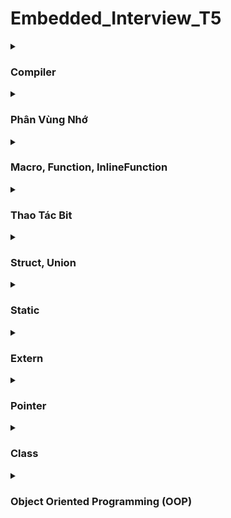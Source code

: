 
# **Embedded_Interview_T5**
<details>
	<summary><h3>Compiler</h3></summary>
	
Dịch từ ngôn ngữ do lập trình viên viết (C/C++, PHP, HTML,... ) sang ngôn ngữ máy.
 - **Quá trình Compiler:**
 
Đầu tiên bắt đầu từ file `(*.c/*.h)`(được gọi là *Sources file*).
Sau khi qua quá trình tiền xử lý (**preprocessor**) sẽ biến file `(*.c/*.h)` thành một file `(*.i)`(được gọi là *Preprocessed Sources*).

:star: Trong quá trình **Preprocessor** xảy ra thì nó sẽ tìm những file đã được thêm vào bằng `#include` và copy hết những member của những file đó rồi bỏ vào file có khai báo `#include`. Với `#define`, ở đâu được định nghĩa `define` thì ở đó `define` sẽ được gán thay thế vào. Còn những comment thì sẽ được bỏ.

Tiếp theo là quá trình **Compiler** sẽ biến file `(*.i)` thành file `(*.s)` (được gọi là Assemply Code(.s)).

Tiếp đến là quá trình **Assembler** sẽ biến file `(*.s)` thành file `(*.o)` (được gọi là Object files).

Kế tiếp là quá trình **Linker** sẽ kết hợp file `(*.o)` và các `Libraries` lại với nhau tạo thành file `(*.exe)` (được gọi Executable) chạy trên window.
</details>

<details>
	<summary><h3>Phân Vùng Nhớ</h3></summary>

Chương trình sẽ chạy trên RAM, lưu trữ là lưu trữ trên ROM.
Trong quá trình chạy ở trên RAM thì RAM sẽ chia ra 5 phân vùng nhớ.

| Stack | 
| :--- | 
| ---------|
| Heap |
| Data | 
| Bss |
| Text|

**1. Phân vùng nhớ Text**: chỉ được Read chứ không được Write data Và lưu thêm một biến nữa gọi là biến hằng số **( const)**.

**2. Phân vùng nhớ Data**: có thể được Read và Write data, chứa biến toàn cục (là biến nằm ngoài các function ) hoặc biến static với giá trị khởi tạo khác không. Được giải phóng khi kết thúc chương trình.

**3. Phân vùng nhớ Bss**: có thể được Read và Write, chứa biến toàn cục hoặc biến static với giá trị khởi tạo bằng không hoặc không khởi tạo. Được giải phóng khi kết thúc chương trình.

**4. Phân vùng nhớ Stack**: có thể được Read và Write, được sử dụng cấp phát có biến local ( Biến local chỉ tồn tại trong hàm mà biến được khai báo, đôi khi, biến local được gọi là biến tự động (auto) bởi vì các biến được tự động sinh ra khi hàm được thực hiện và sẽ tự động biến mất khi kết thúc hàm.), input parameter của hàm,... Được giải phóng khi ra khỏi block code/hàm.

**5. Phân vùng nhớ Heap**: có thể được Read và Write, được sử dụng cấp phát bộ nhớ động như: Malloc, Calloc, Realloc,...Được giải phóng khi gọi hàm `free()`

:star: Cấp phát động:
- `malloc` là tạo một mảng ban đầu. Cú pháp:
```c
uint8_t *ptr = (uint8_t *)malloc(sizeof (uint8_t) * size);
```
- `realloc` là để tăng giảm thay đổi kích thước của mảng. Cú pháp:
```c
  ptr = (uint8_t *)realloc(ptr, sizeof(uint8_t) * size);
```
</details>

<details>
	<summary><h3>Macro, Function, InlineFunction</h3></summary>
	<ul>
		<details>
			<summary>Macro</summary>

Được diễn ra ở quá trình tiền xử lý. Bản chất của Macro là thay thế đoạn code được khai báo macro `#define` vào bất cứ chỗ nào xuất hiện macro đó.

Macro không phải là hàm cũng không phải là biến nó chỉ là một định nghĩa.

Khi dùng Macro thì cái size của chương trình sẽ lớn. Nhưng tốc độ xử lý nhanh.
- Ví dụ:
Ta có file `main.c` có khai báo Macro như sau:
```c
#define MAX 100

int main(int argc, char const *argv[])
{
    printf("MAX = %d", MAX);

    uint8_t a = MAX + 50;

    return 0;
} 
```
Sau khi qua quá trình tiền xử lý, thì trong file `main.i` , ở đâu có chứ **MAX** thì sẽ được thay thế bằng **100**.
```c
int main(int argc, char const *argv[])
{
    printf("MAX = %d", 100);

    uint8_t a = 100 + 50;

    return 0;
}
```
- Ngoài ra thì Macro còn có thể định nghĩa được một hàm theo kiểu Macro
```c
#define SUM(a,b) a+b 

int main(int argc, char const *argv[])
{
    printf("Tong a va b = %d\n", SUM(9,10));

    return 0;
} 
```
Thì trong file `main.i` nó cũng thay thế **SUM(9,10)** bằng **9+10**
```c
int main(int argc, char const *argv[])
{
    printf("Tong a va b = %d\n", 9+10);
    
    return 0;
}
```
- Còn có thể viết như thế này: 
```c
#define CREATE(Ten_ham, noi_dung)    \
void Ten_ham(){                      \
    printf("%s\n", noi_dung);        \
}
// Ở trong Macro để viết chương trình có thể xuống dòng thì ta dùng dấu `\`.
CREATE(test,"Day la ham Macro");

int main(int argc, char const *argv[])
{
    test();
    return 0;
} 
```
Như ta thấy khi qua quá trình tiền xử lý thì trong file `main.i` nó sẽ tạo ra một hàm.
```c
void test(){
   printf("%s\n", "Day la ham Macro"); 
   }

int main(int argc, char const *argv[])
{
    test();
    return 0;
}
```
</details>

***

<details>
	 <summary>Function</summary>
 Cách một hàm hoạt động với vi xử lý là 8bit (1byte) ta xem hình dưới đây:

![](https://i.imgur.com/EwfiXUw.png)

Giả sử hàm main() chạy từ 0x01 đến 0x08 và chương trình con void A() có địa chỉ là 0xc1 đến 0xc6, A() trong hàm main có địa chỉ là 0x03

Thì khi ta chạy hàm main thì chạy đến 0x02 thì gặp A() (ở địa chỉ 0x03) thì nó sẽ chạy hết 0x02 sau đó lưu địa chỉ tiếp theo vào Stack Pointer (là lưu 0x03 vào stack pointer).

Sau đó nó trỏ con trỏ PC đến chương trình con void A() đồng thời thì Programe Couter cũng đc gán địa chỉ 0xc1 của chương trình con và chạy cho đến 0xc6. Sau khi thực hiện hết hàm void A() thì sẽ vào lại Stack Pointer để lấy địa chỉ 0x03 ra để gán cho Programe Couter và lúc này Programe Couter sẽ bằng 0x03, đếm tiếp 0x04,...0x08 

Chức năng của Stack Pointer và Programe Couter (bộ đếm chương trình):
Khi Programe Couter đang chạy, đột ngột chuyển đến một địa chỉ (x) không theo quy luật thì lúc đó Programe Couter sẽ lưu địa chỉ tiếp theo mà Programe Couter đang đếm vào Stack Pointer. Và lúc đó sẽ trỏ Programe Couter đến địa chỉ (x).

Sau khi thực hiện xong thì vào Stack Pointer để lấy địa chỉ đã lưu và gán cho Programe Couter. Sau đó Programe Couter sẽ tiếp tục đếm.

:star: Function bình thường là một địa chỉ cố định và phải cần sử dụng Programe Couter và Stack Pointer để trỏ được con trỏ PC. Suy ra làm cho tốc độ xử lý của chương trình chậm. Size sẽ nhỏ.
</details>

***

<details>
	<summary>Inline Function</summary>

- Qua quá trình Compiler thì được build qua mã máy lúc này máy tính đã hiểu được chương trình rồi. Thì chỉ cần gán cái đoạn chương trình (mã máy) vào đúng cái vị trí mà hàm được gọi. Nên vẫn theo quy luật của Programe Couter, chạy từ trên xuống dưới chứ ko cần phải trỏ.

- Làm cho kích thước của file lớn hơn nhưng tốc độ xử lý sẽ nhanh hơn.
</details>

***

</ul>
</details>

<details>
	<summary><h3>Thao Tác Bit</h3></summary>
- **AND: x = y & z;

| A| B | A & B |
| :--- | :--- | :-
| 0 | 0 | 0 | 
| 1 | 0 | 0 | 
| 0 | 1 | 0 |
| 1 | 1 | 1 |

- **NOT: x = ~ y;

| A| ~A |
| :--- | :--- 
| 0 | 1 | 
| 1 | 0 | 

- **OR: x = y | z;

| A| B | A OR B |
| :--- | :--- | :-
| 0 | 0 | 0 | 
| 1 | 0 | 1 | 
| 0 | 1 | 1 | 
| 1 | 0 | 1 | 

- **XOR: x = y ^ z;

| A| B | A ^ B |
| :--- | :--- | :-
| 0 | 0 | 0 | 
| 1 | 0 | 1 | 
| 0 | 1 | 1 | 
| 1 | 0 | 0 | 

- **Dịch Bit: >> (Dịch phải)**(là bỏ n Bit từ phải sang trái và thêm n Bit 0 vào từ trái sang phải ) và **<< (Dịch trái)**(Là bỏ n Bit từ trái sang phải và thêm n Bit 0 vào từ phải sang trái).

**:star: Xóa Bit 1 -> 0**
Cho portA = 0b11111111, đếm bit 0 đến bit 7 từ trái sang phải. Muốn xóa bit thứ n ta làm như sau:
```c
portA &=  ~(0b10000000 >> n);
```
ngược lại nếu đếm bit 0 đến bit 7 từ phải sang trái thì ra làm như sau:
```c
portb &=  ~(1 << pin);
```
**:star: Đặt Bit 0 -> 1**

Cho portB = 0b00000000, đếm bit 0 đến bit 7 từ trái sang phải. Muốn xóa bit thứ n ta làm như sau:
```c
portB |= (0b10000000 >> n);
```
ngược lại nếu đếm bit 0 đến bit 7 từ phải sang trái thì ra làm như sau:
```c
portb |= (1 << pin);
```
**:star: Đặt Bit 0 -> 1**
Cho portD = 0bxxxxxxxx, đếm bit 0 đến bit 7 từ trái sang phải. Muốn đặt lại bit thứ n, ta làm như sau
```c
portD ^= (0b100000000 >> n);
```
ngược lại nếu đếm bit 0 đến bit 7 từ phải sang trái thì ta làm như sau:
```c
portD ^= (1 << n);
```
</details>

<details>
	<summary><h3>Struct, Union</h3></summary>
	<ul>
		<details>
	<summary>Struct</summary>
- Là kiểu dữ liệu do người dùng tự định nghĩa.
- Kích thước của Struct là bằng tổng kích thước của các member cộng lại cộng thêm bộ nhớ đệm (nếu có).
- Cách khai báo và cách tính kích thước của Struct:
```c
struct mang{ 
// trong các member thì 64 bit (8 byte) là lớn nhất nên một lần quét sẽ là 8 byte 
    uint8_t arr[7];   //lần quét thứ nhất: 1*7 = 7 + 1 byte bộ nhớ đệm
    uint64_t arr2[6]; //lần quét thứ hai: 8*6 = 48
    uint16_t arr3[2]; //lần quét thứ ba: 2*2 = 4 + 4 byte bộ nhớ đệm
    uint8_t arr4[4];  //1*4 = 4 mà ở lần quét thứ ba còn dư 4 byte bộ nhớ đệm nên arr4[4] được cộng vào lần thứ ba.
}; // tổng size của struct mang là 64
```
</details>

***

<details>
	<summary>Union</summary>
- Là kiểu dữ liệu do người dùng tự định nghĩa.  
- Kích thước của Union là kích thước của member lớn nhất có trong Union.
- Union là bộ nhớ dùng chung nên khi thay đổi giá trị của một member này thì sẽ ảnh hưởng đến kết quả của những member khác.
- Ứng dụng của Union trong thực tế là thiết kế một kiểu dữ liệu mà chỉ được phép chọn 1 trong đó.
</details>

***

</ul>
</details>

<details>
	<summary><h3>Static</h3></summary>
- **Static cục bộ:** Khi một biến cục bộ được khai báo với từ khóa Static. Thì biến đó sẽ chỉ khỏi tạo một lần duy nhất và tồn tại suốt thời gian chạy chương trình. Giá trị của nó không bị mất đi ngay cả khi kết thúc hàm. Tuy nhiên khác với biến toàn cục có thể gọi trong tất cả mọi nơi trong chương trình, thì biến cục bộ Static chỉ có thể được gọi trong nội bộ hàm khỏi tạo ra nó. Mỗi lần hàm được gọi, giá trị của biến chính bằng giá trị tại lần gần nhất hàm được gọi.
- **Static toàn cục:** Biến toàn cục Static sẽ chỉ có thể được truy cập và sử dụng trong file khai báo nó, các file khác không có cách nào truy cập được. 
</details>

<details>
	<summary><h3>Extern</h3></summary>
-	Thông một biến từ một file khác sang cái file mà mình muốn.
-	Khi khai báo từ khóa Extern thì mình sẽ không được gán giá trị cho nó.
-	Khi dùng Extern thì 2 biến khác file là 1, nó được trỏ tới cùng 1 vùng nhớ.
</details>

<details>
	<summary><h3>Pointer</h3></summary>
	
### Các loại con trỏ:
- ***Con trỏ NULL:*** Con trỏ NULL là con trỏ lưu địa chỉ 0x00000000. Tức địa chỉ bộ nhớ 0, có ý nghĩa đặc biệt, cho biết con trỏ không trỏ vào đâu cả.
	```c
	int *p1; //con trỏ chưa khởi tạo, vẫn trỏ đến một vùng nhớ rác nào đó không xác định
	int *p2 = NULL; //con trỏ null không trỏ đến vùng nhớ nào
	int *p3 = null; // Lỗi "null" phải viết in hoa
	```
- ***Con trỏ đến con trỏ(pointer to pointer):*** Con trỏ này dùng để lưu địa chỉ của con trỏ khác.
	```c
	int a = 10;
    int *p1 = &a;   // *p1 = *&a = a  
    int **p2 = &p1; //**p2 = *&p1 = p1

    printf("Gia tri cua x: %d\n", *p1);
    printf("Dia chi cua x: %p\n", p1); 
    printf("Gia tri cua p1: %d\n", **p2); 
    printf("Dia chi cua p1: %p\n", p2);
 	return 0; 
	```
- ***Con trỏ hằng (Constant Pointers):*** Không thể thay đổi giá trị mà nó trỏ tới, nhưng có thể thay đổi địa chỉ mà nó trỏ tới.

```c
int a = 10; 
const int *ptr = &num; //thay đổi được địa chỉ của a nhưng không thay đổi được giá trị '10' của a
```

- ***Con trỏ void (Void Pointers):*** Con trỏ void có thể trỏ tới bất kỳ kiểu dữ liệu nào, nhưng khi xuất ra giá trị thì phải ép kiểu.
```c
    int i = 10;
    char c = 'A';
    void *p; // con trỏ void là con trỏ đặt biệt nó có thể trỏ đến mọi địa chỉ nhưng ko in ra giá trị được
    // để lấy giá trị được thì phải ép kiểu 
    p = &i;
    printf("i = %d\n", *(int *)p);
    p = &c;
    printf("c = %c\n", *(char *)p);
    p = &tong; 
    ((void(*)(int, int))p)(4,3);
```
- ***Con trỏ hàm (Function Pointers):*** Dùng để lưu trữ và gọi các hàm thông qua con trỏ.
	```c
	void tong(int a, int b){
    printf("Tong %d va %d = %d\n", a, b, a + b);
    }
	int main() {
        void(* ptr)(int, int) = NULL;
	    ptr = &tong;
        ptr(9,7);
		return 0;
	}

	```
- ***Con trỏ hàm parameter (Function Pointer Parameters):*** Truyền một hàm như một tham số cho một hàm khác.
    ```c++
    void tong(int a, int b){
        printf("Tong %d va %d = %d\n", a, b, a + b);
    }

    void tinhToan(int a, int b, void( *phepTinh)(int, int)){
        printf("Chuong trinh toan:\n");
    phepTinh(a, b);
    }

    int main() {
	    tinhToan(2,3,tong);
	    return 0;
    }
    ```
#### Lưu ý khi sử dụng con trỏ
- Khi khởi tạo con trỏ NULL: Chữ NULL phải viết hoa, viết thường null sẽ bị lỗi.
- Không nên sử dụng con trỏ khi chưa được khởi tạo: Kết quả tính toán có thể sẽ phát sinh những lỗi không lường trước được nếu chưa khởi tạo con trỏ.
- Sử dụng biến con trỏ sai cách.
</details>

<details>
	<summary><h3>Class</h3></summary>
	- Class là kiểu dữ liệu do người dùng tự định nhưng nó khác với Struct về nhiều thứ. Địa chỉ của một object sẽ bằng địa chỉ member đầu tiên của nó. <br>
	- Cấu trúc của một Class sẽ gồm: Đầu tiền là class, sau đó là tên class, tiếp theo là phạm vi truy cập, rồi tới member ( member có thể là variable, hàm, array ).<br>
	- Phạm vi truy cập:
		<ul>
			public: được truy cập từ bên ngoài vào một cách tùy ý là cho phép bên ngoài nhìn thấy và có thể sử dụng một cách trực tiếp <br>
			private: chỉ có thể được nhìn thấy và sử dụng ở bên trong nội bộ của class đó thôi <br>
			protected: Class con kế thừa có thể sử dụng member trong protected 
		</ul>
  	- Constructor: tên khai báo của nó sẽ trùng với tên Class, thường được code đầu tiền và nằm trong public, nó có thể có tham số đầu vào hoặc ko có tham số đầu vào. Khi tạo một object thì constructor sẽ khởi tạo đầu tiên. Ứng dụng là khi muốn set thông số khỏi tạo thông số đầu tiên<br>
   	:star: Kế thừa public: có thể ghi đề<br>
	Static trong Class cần phải khởi tạo một lần đầu để nó lấy địa chỉ đó để nó làm địa chỉ cố định nếu không sẽ bị lỗi (khi đó biến được gán từ khóa Static sẽ là biến có địa chỉ dùng chung cho tất cả object trỏ vào biến đó).<br>
 	- Khai báo Class:
  
  ```c++
	 class SinhVien(){
		public:				// được gọi là phạm vi truy cập
			int tuoi;		// được gọi là property
			int lop;
			void desplay();		// được gọi là methor 
 	};	
 ```
	
</details>

<details>
	<summary><h3>Object Oriented Programming (OOP)</h3></summary>
	:star: Tính đa hình: là cùng một phương thức với các input khác nhau thì sẽ cho ra các kết quả khác nhau. Trong một Class thì những method có thể trùng tên nhau nhưng phải khác input parameter.<br>
	Eg: Cách di chuyển. Khi input là người thì cách di chuyển là hai chân, input là mèo thì cách di chuyển là bốn chân, input là cá thì cách di chuyển là đuôi. Hoặc ví dụ về loại nhạc cụ.<br>
	:star: Templat: ứng dụng khi code những hàm gần giống tương tự nhau chỉ khác những input hoặc kiểu trả về còn font giống nhau thì sử dung template.<br>
	:star: Tính trừu tượng: là một khả năng mà chương trình có thể bỏ qua sự phức tạp bằng cách tập trung vào cốt lõi của thông tin cần xử lý.<br>
	Eg: Như máy giặc ta chỉ cần bỏ đồ vào và bấm nút còn bên trong máy giặc, giặc như thế nào ta không cần quan tâm.<br>
	:star: Tính đóng gói: Các thuộc tính phải được nằm trong private để gán giá trị cho nó hoặc lấy giá trị của nó ra thì phải thông qua. Ý nghĩa là tránh cho người dùng cang thiệp vào và sửa đổi dữ liệu.<br>
</details>

